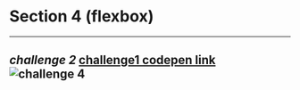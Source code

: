 # Section 4 (flexbox)
--------------------
*challenge 2*
[challenge1 codepen link ](https://codepen.io/m2001said/pen/QWmeWwR)<br>
![challenge 4](https://user-images.githubusercontent.com/91760639/187207512-83f7bc5b-6cb4-4ce7-aed4-28fdbca47a93.jpg)
--------------------
